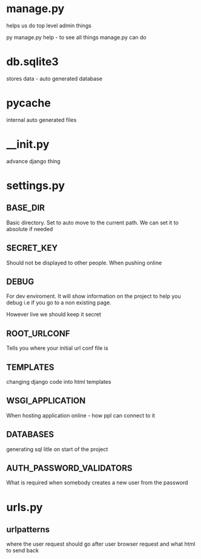 # manage.py

helps us do top level admin things

py manage.py help - to see all things manage.py can do

# db.sqlite3

stores data - auto generated database

# **pycache**

internal auto generated files

# \_\_init.py

advance django thing

# settings.py

## BASE_DIR

Basic directory. Set to auto move to the current path.
We can set it to absolute if needed

## SECRET_KEY

Should not be displayed to other people. When pushing online

## DEBUG

For dev enviroment. It will show information on the project to help you debug i.e if you go to a non existing page.

However live we should keep it secret

## ROOT_URLCONF

Tells you where your initial url conf file is

## TEMPLATES

changing django code into html templates

## WSGI_APPLICATION

When hosting application online - how ppl can connect to it

## DATABASES

generating sql litle on start of the project

## AUTH_PASSWORD_VALIDATORS

What is required when somebody creates a new user from the password

# urls.py

## urlpatterns

where the user request should go after user browser request and what html to send back
